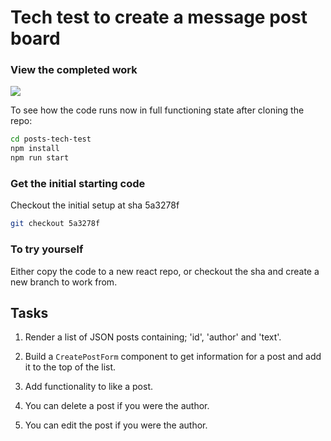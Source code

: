 # Tech test to create a message post board

### View the completed work

[<img src="https://i3.ytimg.com/vi/CUj-zKa1x94/maxresdefault.jpg">](https://www.youtube.com/watch?v=CUj-zKa1x94&list=PLCG3irSwSz6hoESxoWdGaORmUDPijl-io&index=1)

To see how the code runs now in full functioning state after cloning the repo:

```bash
cd posts-tech-test
npm install
npm run start
```

### Get the initial starting code

Checkout the initial setup at sha 5a3278f

```bash
git checkout 5a3278f
```

### To try yourself

Either copy the code to a new react repo,
or checkout the sha and create a new branch to work from.

## Tasks

1. Render a list of JSON posts containing; 'id', 'author' and 'text'.

2. Build a `CreatePostForm` component to get information for a post and add it to the top of the list.

3. Add functionality to like a post.

4. You can delete a post if you were the author.

5. You can edit the post if you were the author.